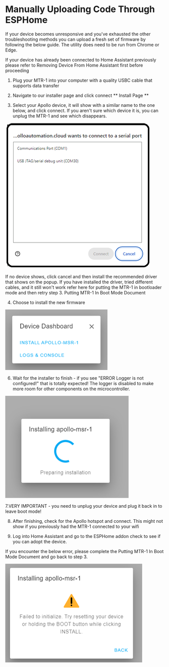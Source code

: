 # Manually Uploading Code Through ESPHome

If your device becomes unresponsive and you've exhausted the other troubleshooting methods you can upload a fresh set of firmware by following the below guide. The utility does need to be run from Chrome or Edge.



If your device has already been connected to Home Assistant previously please refer to Removing Device From Home Assistant first before proceeding


1. Plug your MTR-1 into your computer with a quality USBC cable that supports data transfer
2. Navigate to our installer page and click connect ** Install Page **

3. Select your Apollo device, it will show with a similar name to the one below, and click connect. If you aren't sure which device it is, you can unplug the MTR-1 and see which disappears.

![ComSelection.png](../assets/comselection.png)

If no device shows, click cancel and then install the recommended driver that shows on the popup. If you have installed the driver, tried different cables, and it still won't work refer here for putting the MTR-1 in bootloader mode and then retry step 3. Putting MTR-1 In Boot Mode Document


4. Choose to install the new firmware

![](../assets/image-1698806750134.png)

6. Wait for the installer to finish - if you see "ERROR Logger is not configured!" that is totally expected! The logger is disabled to make more room for other components on the microcontroller.
   
  ![](../assets/image-1698806082666.png)


7.VERY IMPORTANT - you need to unplug your device and plug it back in to leave boot mode!

8. After finishing, check for the Apollo hotspot and connect. This might not show if you previously had the MTR-1 connected to your wifi

9. Log into Home Assistant and go to the ESPHome addon check to see if you can adopt the device.




If you encounter the below error, please complete the Putting MTR-1 In Boot Mode Document and go back to step 3.


  ![](../assets/image-1698806793309.png)